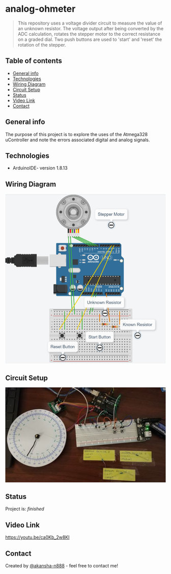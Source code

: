 # analog-ohmeter
> This repository uses a voltage divider circuit to measure the value of an unknown resistor. The voltage output after being converted by the ADC calculation, rotates the stepper motor to the correct resistance on a graded dial. Two push buttons are used to 'start' and 'reset' the rotation of the stepper. 

## Table of contents
* [General info](#general-info)
* [Technologies](#technologies)
* [Wiring Diagram](#wiring-diagram)
* [Circuit Setup](#circuit-setup)
* [Status](#status)
* [Video Link](#video-link)
* [Contact](#contact)

## General info
The purpose of this project is to explore the uses of the Atmega328 uController and note the errors associated digital and analog signals.

## Technologies
* ArduinoIDE- version 1.8.13

## Wiring Diagram
![SetUp](setA.PNG)

## Circuit Setup
![SetUp](Capture.PNG)

## Status
Project is: _finished_

## Video Link
https://youtu.be/ca0Kb_2w8KI

## Contact
Created by [@akansha-n888](https://www.linkedin.com/in/akansha-nagar/) - feel free to contact me!
